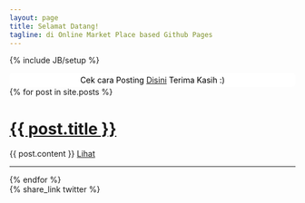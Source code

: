 ```yaml
---
layout: page
title: Selamat Datang!
tagline: di Online Market Place based Github Pages
---
```

{% include JB/setup %}

<div style='background:#ffffff;color:black;border:1px solid #ffffff;border-radius:5px;padding:3px;text-align:center;'>
Cek cara Posting <a href='https://warungit.github.io/new-page.html'>Disini</a> Terima Kasih :)
</div>

<div class="container">
  {% for post in site.posts %}
  <div class='posts'>
    <h1><a href="{{ BASE_PATH }}{{ post.url }}">{{ post.title }}</a></h1>
    {{ post.content }}
	<a href="{{ BASE_PATH }}{{post.url}}" class='tombol'>Lihat</a>
	<hr>
  {% endfor %}
  </div>
{% share_link twitter %} 
